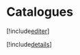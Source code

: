 # Catalogues

[!include[editer](catalogues.editer.autogen.md)]

[!include[details](catalogues.details.autogen.md)]















































































































